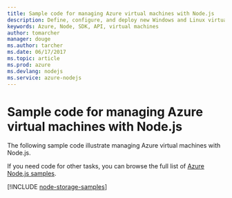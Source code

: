 ```yaml
---
title: Sample code for managing Azure virtual machines with Node.js
description: Define, configure, and deploy new Windows and Linux virtual machines from your Node.js app.
keywords: Azure, Node, SDK, API, virtual machines
author: tomarcher
manager: douge
ms.author: tarcher
ms.date: 06/17/2017
ms.topic: article
ms.prod: azure
ms.devlang: nodejs
ms.service: azure-nodejs
---
```


# Sample code for managing Azure virtual machines with Node.js

The following sample code illustrate managing Azure virtual machines with Node.js.

If you need code for other tasks, you can browse the full list of [Azure Node.js samples](https://azure.microsoft.com/resources/samples/?term=nodejs).

[!INCLUDE [node-storage-samples](../docs-ref-conceptual/includes/virtualmachines-samples.md)]